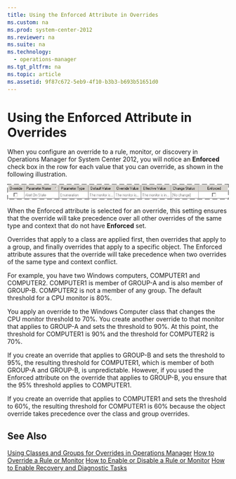 ```yaml
---
title: Using the Enforced Attribute in Overrides
ms.custom: na
ms.prod: system-center-2012
ms.reviewer: na
ms.suite: na
ms.technology: 
  - operations-manager
ms.tgt_pltfrm: na
ms.topic: article
ms.assetid: 9f87c672-5eb9-4f10-b3b3-b693b51651d0
---
```

# Using the Enforced Attribute in Overrides
When you configure an override to a rule, monitor, or discovery in Operations Manager for System Center 2012, you will notice an **Enforced** check box in the row for each value that you can override, as shown in the following illustration.

![](Image/OverrideEnforced.gif)

When the Enforced attribute is selected for an override, this setting ensures that the override will take precedence over all other overrides of the same type and context that do not have **Enforced** set.

Overrides that apply to a class are applied first, then overrides that apply to a group, and finally overrides that apply to a specific object. The Enforced attribute assures that the override will take precedence when two overrides of the same type and context conflict.

For example, you have two Windows computers, COMPUTER1 and COMPUTER2. COMPUTER1 is member of GROUP\-A and is also member of GROUP\-B. COMPUTER2 is not a member of any group. The default threshold for a CPU monitor is 80%.

You apply an override to the Windows Computer class that changes the CPU monitor threshold to 70%. You create another override to that monitor that applies to GROUP\-A and sets the threshold to 90%. At this point, the threshold for COMPUTER1 is 90% and the threshold for COMPUTER2 is 70%.

If you create an override that applies to GROUP\-B and sets the threshold to 95%, the resulting threshold for COMPUTER1, which is member of both GROUP\-A and GROUP\-B, is unpredictable. However, if you used the Enforced attribute on the override that applies to GROUP\-B, you ensure that the 95% threshold applies to COMPUTER1.

If you create an override that applies to COMPUTER1 and sets the threshold to 60%, the resulting threshold for COMPUTER1 is 60% because the object override takes precedence over the class and group overrides.

## See Also
[Using Classes and Groups for Overrides in Operations Manager](Using-Classes-and-Groups-for-Overrides-in-Operations-Manager.md)
[How to Override a Rule or Monitor](How-to-Override-a-Rule-or-Monitor.md)
[How to Enable or Disable a Rule or Monitor](How-to-Enable-or-Disable-a-Rule-or-Monitor.md)
[How to Enable Recovery and Diagnostic Tasks](How-to-Enable-Recovery-and-Diagnostic-Tasks.md)


